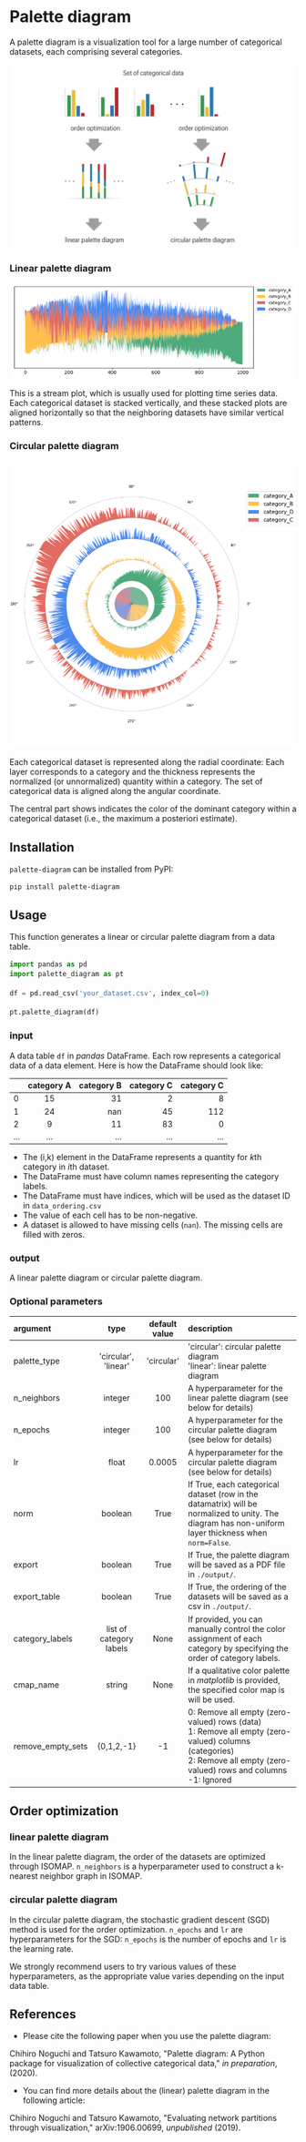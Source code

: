 # Palette diagram
A palette diagram is a visualization tool for a large number of categorical datasets, each comprising several categories.

![schmatic](https://raw.githubusercontent.com/palette-diagram/palette-diagram/main/img/Illustration.png)

### Linear palette diagram 

![linear](https://raw.githubusercontent.com/palette-diagram/palette-diagram/main/img/linear_palette_diagram.png) 

This is a stream plot, which is usually used for plotting time series data. 
Each categorical dataset is stacked vertically, and these stacked plots are aligned horizontally so that the neighboring datasets have similar vertical patterns. 


### Circular palette diagram 

![circula](https://raw.githubusercontent.com/palette-diagram/palette-diagram/main/img/circular_palette_diagram.png) 

Each categorical dataset is represented along the radial coordinate: Each layer corresponds to a category and the thickness represents the normalized (or unnormalized) quantity within a category.
The set of categorical data is aligned along the angular coordinate. 

The central part shows indicates the color of the dominant category within a categorical dataset (i.e., the maximum a posteriori estimate). 


## Installation
`palette-diagram` can be installed from PyPI:

```
pip install palette-diagram
```

## Usage
This function generates a linear or circular palette diagram from a data table. 

```python
import pandas as pd
import palette_diagram as pt

df = pd.read_csv('your_dataset.csv', index_col=0)

pt.palette_diagram(df)
```



### input

A data table `df` in *pandas* DataFrame. 
Each row represents a categorical data of a data element. 
Here is how the DataFrame should look like: 

|  | category A | category B | category C | category C |
| :--- | :---: | ---: | ---: | ---: |
| 0 | 15 | 31 | 2 | 8 |
| 1 | 24 | nan | 45 | 112 |
| 2 | 9 | 11 | 83 | 0 |
| ... | ... | ... | ... | ... |

- The (i,k) element in the DataFrame represents a quantity for *k*th category in *i*th dataset. 
- The DataFrame must have column names representing the category labels. 
- The DataFrame must have indices, which will be used as the dataset ID in `data_ordering.csv`
- The value of each cell has to be non-negative.
- A dataset is allowed to have missing cells (`nan`). The missing cells are filled with zeros.

### output

A linear palette diagram or circular palette diagram.

### Optional parameters

|argument|type|default value|description|
|:--|:--:|:--:|:--|
| palette_type |'circular', 'linear'| 'circular' |  'circular': circular palette diagram </br> 'linear': linear palette diagram|
| n_neighbors | integer | 100 | A hyperparameter for the linear palette diagram (see below for details) |
| n_epochs | integer | 100 | A hyperparameter for the circular palette diagram (see below for details) |
| lr | float | 0.0005 | A hyperparameter for the circular palette diagram (see below for details) |
| norm | boolean | True | If True, each categorical dataset (row in the datamatrix) will be normalized to unity. The diagram has non-uniform layer thickness when `norm=False`. |
| export | boolean | True | If True, the palette diagram will be saved as a PDF file in `./output/`. |
| export_table | boolean | True | If True, the ordering of the datasets will be saved as a csv in `./output/`. |
| category_labels | list of category labels | None | If provided, you can manually control the color assignment of each category by specifying the order of category labels. |
| cmap_name | string | None | If a qualitative color palette in *matplotlib* is provided, the specified color map is will be used. |
| remove\_empty\_sets | {0,1,2,-1} | -1 | 0: Remove all empty (zero-valued) rows (data) </br> 1: Remove all empty (zero-valued) columns (categories) </br> 2: Remove all empty (zero-valued) rows and columns </br> -1: Ignored |





## Order optimization
### linear palette diagram
In the linear palette diagram, the order of the datasets are optimized through ISOMAP. 
`n_neighbors` is a hyperparameter used to construct a k-nearest neighbor graph in ISOMAP. 

### circular palette diagram
In the circular palette diagram, the stochastic gradient descent (SGD) method is used for the order optimization.
`n_epochs` and `lr` are hyperparameters for the SGD: `n_epochs` is the number of epochs and `lr` is the learning rate.

We strongly recommend users to try various values of these hyperparameters, as the appropriate value varies depending on the input data table.





## References
- Please cite the following paper when you use the palette diagram: 

Chihiro Noguchi and Tatsuro Kawamoto, "Palette diagram: A Python package for visualization of collective categorical data," *in preparation*, (2020).

- You can find more details about the (linear) palette diagram in the following article: 

Chihiro Noguchi and Tatsuro Kawamoto, "Evaluating network partitions through visualization," arXiv:1906.00699, *unpublished* (2019).